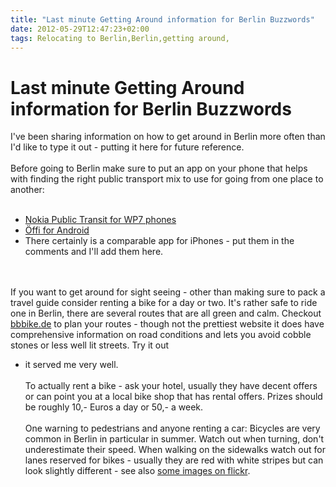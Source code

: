 ```yaml
---
title: "Last minute Getting Around information for Berlin Buzzwords"
date: 2012-05-29T12:47:23+02:00
tags: Relocating to Berlin,Berlin,getting around,
---
```


# Last minute Getting Around information for Berlin Buzzwords


I've been sharing information on how to get around in Berlin more often than I'd like to type it out - putting it here 
for future reference.<br><br>Before going to Berlin make sure to put an app on your phone that helps with finding the 
right public transport mix to use for going from one place to another:<br><ul><br><li><a 
href="http://mynokiablog.com/2012/03/20/nokia-transit-now-available/">Nokia Public Transit for WP7 phones</a><br><li><a 
href="https://play.google.com/store/apps/details?id=de.schildbach.oeffi&hl=de">Öffi for Android</a><br><li>There 
certainly is a comparable app for iPhones - put them in the comments and I'll add them here.<br></ul><br><br>If you 
want to get around for sight seeing - other than making sure to pack a travel guide consider renting a bike for a day 
or two. It's rather safe to ride one in Berlin, there are several routes that are all green and calm. Checkout <a 
href="http://bbbike.de/cgi-bin/bbbike.cgi">bbbike.de</a> to plan your routes - though not the prettiest website it does 
have comprehensive information on road conditions and lets you avoid cobble stones or less well lit streets. Try it out 
- it served me very well.<br><br>To actually rent a bike - ask your hotel, usually they have decent offers or can point 
you at a local bike shop that has rental offers. Prizes should be roughly 10,- Euros a day or 50,- a week.<br><br>One 
warning to pedestrians and anyone renting a car: Bicycles are very common in Berlin in particular in summer. Watch out 
when turning, don't underestimate their speed. When walking on the sidewalks watch out for lanes reserved for bikes - 
usually they are red with white stripes but can look slightly different - see also <a 
href="http://www.flickr.com/search/?q=berlin+radweg&f=hp">some images on flickr</a>.
